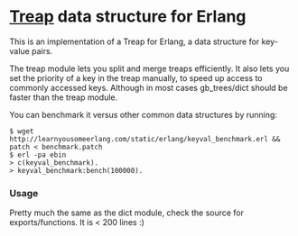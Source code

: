 # [Treap](http://en.wikipedia.org/wiki/Treap) data structure for Erlang

This is an implementation of a Treap for Erlang, a data structure for key-value pairs.

The treap module lets you split and merge treaps efficiently. It also lets you set the priority of a key in the treap manually, to speed up access to commonly accessed keys. Although in most cases gb\_trees/dict should be faster than the treap module.

You can benchmark it versus other common data structures by running:

```
$ wget http://learnyousomeerlang.com/static/erlang/keyval_benchmark.erl && patch < benchmark.patch 
$ erl -pa ebin
> c(keyval_benchmark).
> keyval_benchmark:bench(100000).
```


### Usage

Pretty much the same as the dict module, check the source for exports/functions. It is < 200 lines :)

